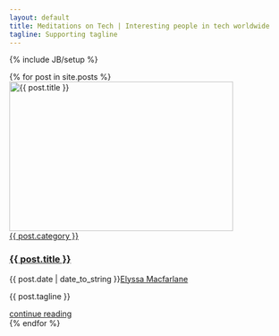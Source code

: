 ```yaml
---
layout: default
title: Meditations on Tech | Interesting people in tech worldwide
tagline: Supporting tagline
---
```

{% include JB/setup %}

<div class="ruby-page-wrap row clearfix is-masonry tn-container no-sidebar">
  <div class="ruby-content-wrap col-xs-12">
    <div class="main-content-inner">
    {% for post in site.posts %}
      <div class="grid-layout-outer col-sm-6 col-xs-12 masonry-el" data-cols="2">
        <article class="post-wrap grid-layout clearfix tn-animated-image tn-zoom tn-animation">
          <div class="thumb-wrap post-el">
            <a href="{{ post.url }}" rel="bookmark" title="{{ post.title }}">
              <img alt="{{ post.title }}" class="attachment-tn_medium_grid size-tn_medium_grid wp-post-image" height="267" width="400" sizes="(max-width: 400px) 100vw, 400px" src="{{ BASE_PATH }}img/posts/{{ post.image }}">
            </a>
          </div>
          <div class="post-inner grid-inner">
            <div class="category-name-wrap post-el">
              <span class="bullet first-bullet"></span><a class="cate-name" href="/{{ post.category }}.html" title="{{ post.category }}">{{ post.category }}</a><span class="bullet last-bullet"></span>
            </div>
            <h3 class="post-title post-el small"><a href="{{ post.url }}" rel="bookmark" title="{{ post.title }}">{{ post.title }}</a></h3>
            <div class="meta-tags-wrap post-el">
              <span class="date-tags tags-el"><time datetime="{{ post.date | date_to_string }}">{{ post.date | date_to_string }}</time></span><span class="author-tags tags-el"><a href="javascript:;">Elyssa Macfarlane</a></span>
            </div>
          </div>
          <div class="excerpt post-el">
            <p>{{ post.tagline }}</p>
          </div>
          <div class="read-more-wrap post-el">
            <a href="{{ post.url }}" rel="bookmark" title="{{ post.title }}">continue reading</a>
          </div>
          <div class="post-footer">
            <div class="post-format-wrap">
              <span class="post-format"><i class="fa fa-file-text"></i></span>
            </div>
          </div>
        </article>
      </div>
    {% endfor %}
    </div>
  </div>
</div>
